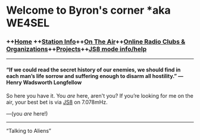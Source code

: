 # Welcome to Byron's corner *aka WE4SEL
### ++[Home](index.md) ++[Station Info](station.md)++[On The Air](ontheair.md)++[Online Radio Clubs & Organizations](clubs.md)++[Projects](projects.md)++[JS8 mode info/help](js8help.md)
---
#### “If we could read the secret history of our enemies, we should find in each man’s life sorrow and suffering enough to disarm all hostility.” ― Henry Wadsworth Longfellow
So here you have it. You  _are_  here, aren't you? If you’re looking for me on the air, your best bet is via  [JS8](http://js8call.com/)  on 7.078mHz.



—(you  _are_  here!)


----------

“Talking to Aliens” 

<!--stackedit_data:
eyJoaXN0b3J5IjpbNjUwNjY2OTY0LC0xNjcyOTYwNzI5LC0xNj
gxMjc4NTk1XX0=
-->